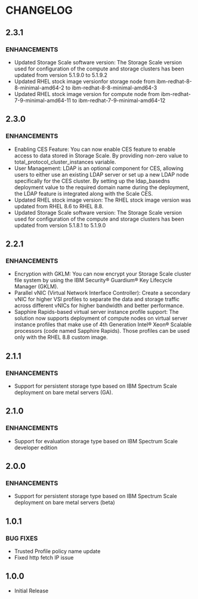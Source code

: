 # **CHANGELOG**

## **2.3.1**
### ENHANCEMENTS
- Updated Storage Scale software version: The Storage Scale version used for configuration of the compute and storage clusters has been updated from version 5.1.9.0 to 5.1.9.2
- Updated RHEL stock image versionfor storage node from ibm-redhat-8-8-minimal-amd64-2 to ibm-redhat-8-8-minimal-amd64-3
- Updated RHEL stock image version for compute node from ibm-redhat-7-9-minimal-amd64-11 to ibm-redhat-7-9-minimal-amd64-12

## **2.3.0**
### ENHANCEMENTS
- Enabling CES Feature: You can now enable CES feature to enable access to data stored in Storage Scale. By providing non-zero value to total_protocol_cluster_instances variable.
- User Management: LDAP is an optional component for CES, allowing users to either use an existing LDAP server or set up a new LDAP node specifically for the CES cluster. By setting up the ldap_basedns deployment value to the required domain name during the deployment, the LDAP feature is integrated along with the Scale CES.
- Updated RHEL stock image version: The RHEL stock image version was updated from RHEL 8.6 to RHEL 8.8.
- Updated Storage Scale software version: The Storage Scale version used for configuration of the compute and storage clusters has been updated from version 5.1.8.1 to 5.1.9.0

## **2.2.1**
### ENHANCEMENTS
- Encryption with GKLM: You can now encrypt your Storage Scale cluster file system by using the IBM Security® Guardium® Key Lifecycle Manager (GKLM).
- Parallel vNIC (Virtual Network Interface Controller): Create a secondary vNIC for higher VSI profiles to separate the data and storage traffic across different vNICs for higher bandwidth and better performance.
- Sapphire Rapids-based virtual server instance profile support: The solution now supports deployment of compute nodes on virtual server instance profiles that make use of 4th Generation Intel® Xeon® Scalable processors (code named Sapphire Rapids). Those profiles can be used only with the RHEL 8.8 custom image.

## **2.1.1**
### ENHANCEMENTS
- Support for persistent storage type based on IBM Spectrum Scale deployment on bare metal servers (GA).

## **2.1.0**
### ENHANCEMENTS
- Support for evaluation storage type based on IBM Spectrum Scale developer edition

## **2.0.0**
### ENHANCEMENTS
- Support for persistent storage type based on IBM Spectrum Scale deployment on bare metal servers (beta)

## **1.0.1**
### **BUG FIXES**
- Trusted Profile policy name update 
- Fixed http fetch IP issue

## **1.0.0**
- Initial Release

